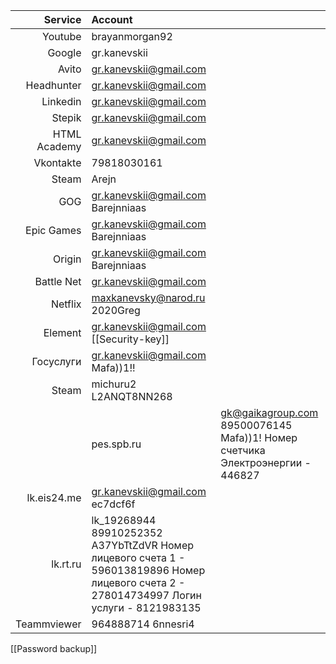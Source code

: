 
|      Service | Account                                                                                                                                   |                                                                               |
| ------------:|:----------------------------------------------------------------------------------------------------------------------------------------- | ----------------------------------------------------------------------------- |
|      Youtube | brayanmorgan92                                                                                                                            |                                                                               |
|       Google | gr.kanevskii                                                                                                                              |                                                                               |
|        Avito | gr.kanevskii@gmail.com                                                                                                                    |                                                                               |
|   Headhunter | gr.kanevskii@gmail.com                                                                                                                    |                                                                               |
|     Linkedin | gr.kanevskii@gmail.com                                                                                                                    |                                                                               |
|       Stepik | gr.kanevskii@gmail.com                                                                                                                    |                                                                               |
| HTML Academy | gr.kanevskii@gmail.com                                                                                                                    |                                                                               |
|    Vkontakte | 79818030161                                                                                                                               |                                                                               |
|        Steam | Arejn                                                                                                              |                                                                               |
|          GOG | gr.kanevskii@gmail.com Barejnniaas                                                                                                                   |                                                                               |
|   Epic Games | gr.kanevskii@gmail.com Barejnniaas                                                                                                                   |                                                                               |
|       Origin | gr.kanevskii@gmail.com Barejnniaas                                                                                                                   |                                                                               |
|   Battle Net | gr.kanevskii@gmail.com                                                                                                                    |                                                                               |
|      Netflix | maxkanevsky@narod.ru 2020Greg                                                                                                             |                                                                               |
|      Element | gr.kanevskii@gmail.com       [[Security-key]]                                                                                             |                                                                               |
|    Госуслуги | gr.kanevskii@gmail.com Mafa))1!!                                                                                                          |                                                                               |
|        Steam | michuru2 L2ANQT8NN268                                                                                                                     |                                                                               |
|              | pes.spb.ru                                                                                                                                | gk@gaikagroup.com 89500076145 Mafa))1! Номер счетчика Электроэнергии - 446827 |
|  lk.eis24.me | gr.kanevskii@gmail.com ec7dcf6f                                                                                                           |                                                                               |
|     lk.rt.ru | lk_19268944 89910252352 A37YbTtZdVR Номер лицевого счета 1 - 596013819896 Номер лицевого счета 2 - 278014734997 Логин услуги - 8121983135 |                                                                               |
|     Teammviewer         |  964888714  6nnesri4                                                                                                                                       |                                                                               |

[[Password backup]]